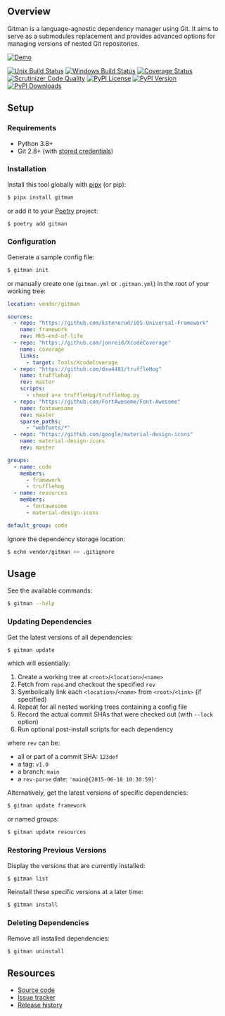## Overview

Gitman is a language-agnostic dependency manager using Git. It aims to serve as a submodules replacement and provides advanced options for managing versions of nested Git repositories.

[![Demo](https://raw.githubusercontent.com/jacebrowning/gitman/main/docs/demo.gif)](https://asciinema.org/a/3DLos4HIU84P0AfFlZMYcgPus)

[![Unix Build Status](https://img.shields.io/travis/com/jacebrowning/gitman/main.svg?label=unix)](https://travis-ci.com/jacebrowning/gitman)
[![Windows Build Status](https://img.shields.io/appveyor/ci/jacebrowning/gitman/main.svg?label=window)](https://ci.appveyor.com/project/jacebrowning/gitman)
[![Coverage Status](https://img.shields.io/coveralls/jacebrowning/gitman/main.svg)](https://coveralls.io/r/jacebrowning/gitman)
[![Scrutinizer Code Quality](https://img.shields.io/scrutinizer/g/jacebrowning/gitman.svg)](https://scrutinizer-ci.com/g/jacebrowning/gitman/?branch=main)
[![PyPI License](https://img.shields.io/pypi/l/gitman.svg)](https://pypi.org/project/gitman)
[![PyPI Version](https://img.shields.io/pypi/v/gitman.svg)](https://pypi.org/project/gitman)
[![PyPI Downloads](https://img.shields.io/pypi/dm/gitman.svg?color=orange)](https://pypistats.org/packages/gitman)

## Setup

### Requirements

- Python 3.8+
- Git 2.8+ (with [stored credentials](http://gitman.readthedocs.io/en/latest/setup/git/))

### Installation

Install this tool globally with [pipx](https://pipxproject.github.io/pipx/) (or pip):

```sh
$ pipx install gitman
```
or add it to your [Poetry](https://python-poetry.org/docs/) project:

```sh
$ poetry add gitman
```

### Configuration

Generate a sample config file:

```sh
$ gitman init
```

or manually create one (`gitman.yml` or `.gitman.yml`) in the root of your working tree:

```yaml
location: vendor/gitman

sources:
  - repo: "https://github.com/kstenerud/iOS-Universal-Framework"
    name: framework
    rev: Mk5-end-of-life
  - repo: "https://github.com/jonreid/XcodeCoverage"
    name: coverage
    links:
      - target: Tools/XcodeCoverage
  - repo: "https://github.com/dxa4481/truffleHog"
    name: trufflehog
    rev: master
    scripts:
      - chmod a+x truffleHog/truffleHog.py
  - repo: "https://github.com/FortAwesome/Font-Awesome"
    name: fontawesome
    rev: master
    sparse_paths:
      - "webfonts/*"
  - repo: "https://github.com/google/material-design-icons"
    name: material-design-icons
    rev: master

groups:
  - name: code
    members:
      - framework
      - trufflehog
  - name: resources
    members:
      - fontawesome
      - material-design-icons

default_group: code
```

Ignore the dependency storage location:

```sh
$ echo vendor/gitman >> .gitignore
```

## Usage

See the available commands:

```sh
$ gitman --help
```

### Updating Dependencies

Get the latest versions of all dependencies:

```sh
$ gitman update
```

which will essentially:

1. Create a working tree at `<root>`/`<location>`/`<name>`
2. Fetch from `repo` and checkout the specified `rev`
3. Symbolically link each `<location>`/`<name>` from `<root>`/`<link>` (if specified)
4. Repeat for all nested working trees containing a config file
5. Record the actual commit SHAs that were checked out (with `--lock` option)
6. Run optional post-install scripts for each dependency

where `rev` can be:

- all or part of a commit SHA: `123def`
- a tag: `v1.0`
- a branch: `main`
- a `rev-parse` date: `'main@{2015-06-18 10:30:59}'`

Alternatively, get the latest versions of specific dependencies:

```sh
$ gitman update framework
```

or named groups:

```sh
$ gitman update resources
```

### Restoring Previous Versions

Display the versions that are currently installed:

```sh
$ gitman list
```

Reinstall these specific versions at a later time:

```sh
$ gitman install
```

### Deleting Dependencies

Remove all installed dependencies:

```sh
$ gitman uninstall
```

## Resources

- [Source code](https://github.com/jacebrowning/gitman)
- [Issue tracker](https://github.com/jacebrowning/gitman/issues)
- [Release history](https://github.com/jacebrowning/gitman/blob/main/CHANGELOG.md)
